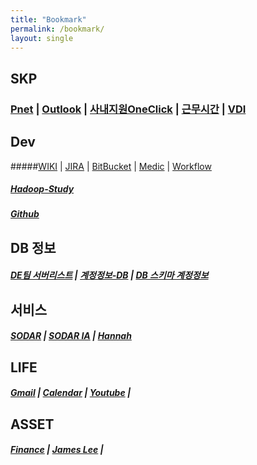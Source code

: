 ```yaml
---
title: "Bookmark"
permalink: /bookmark/
layout: single
---
```



## SKP

### [Pnet](http://pnet.skplanet.com/main/index.aspx)  |  [Outlook](https://owa.skplanet.com/owa/#path=/mail)  |  [사내지원OneClick](http://supportportal.skplanet.com/main/main.aspx)  | [근무시간](http://workinghours.skplanet.com/main)  |  [VDI](http://workspace.skplanet.com/Citrix/StoreWeb)

## Dev

#####[WIKI](http://wiki.skplanet.com/display/DE/Team+Weekly)  |  [JIRA](http://jira.skplanet.com/secure/Dashboard.jspa)  |  [BitBucket](http://code.skplanet.com/dashboard)  |  [Medic](http://medic.skplanet.co.kr:7000/databases)  |  [Workflow](https://skpcorp-my.sharepoint.com/:x:/g/personal/minjun_bae_skplanet_com1/EZ22S12VqWFIo8UifpQQTY8B2cPd52OwDtTd-P21wtivJQ?e=4%3AYbfNlN&at=9)

##### [Hadoop-Study](https://wikidocs.net/profile/info/book/6965)

##### [Github](https://github.com/jwryu87)

## DB 정보

##### [DE팀 서버리스트](https://skpcorp-my.sharepoint.com/:x:/g/personal/cookatrice_skplanet_com/EdQQbgmFIA1DtQW4yv5RQa4B4ibmVLGt3OA0p0u1p2dJVg?e=4%3AzZt8by&at=9)  |  [계정정보-DB](http://wiki.skplanet.com/pages/viewpage.action?pageId=75002137)  |  [DB 스키마 계정정보](http://wiki.skplanet.com/pages/viewpage.action?pageId=320091775)

## 서비스

##### [SODAR](https://sodar.syrup.co.kr/index.html)  |  [SODAR IA](https://sodaradmin.syrup.co.kr/index.html)  |  [Hannah](https://hannahadmin.syrup.co.kr/#/pages/login)

## LIFE

##### [Gmail](https://mail.google.com/mail/u/0/)  |  [Calendar](https://calendar.naver.com)  |  [Youtube](https://www.youtube.com/) |  

## ASSET

##### [Finance](https://finance.naver.com/main/main.nhn)  |  [James Lee](https://blog.naver.com/ionia17)  |  [](http://comp.fnguide.com/)





